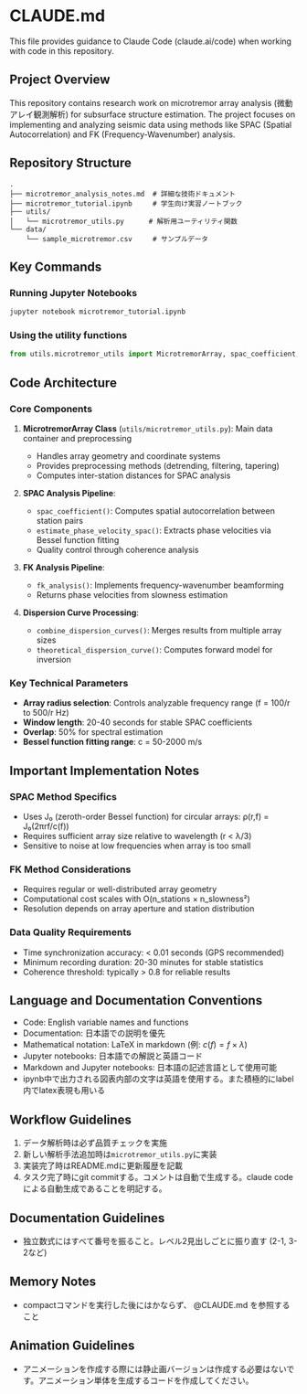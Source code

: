 # CLAUDE.md

This file provides guidance to Claude Code (claude.ai/code) when working with code in this repository.

## Project Overview

This repository contains research work on microtremor array analysis (微動アレイ観測解析) for subsurface structure estimation. The project focuses on implementing and analyzing seismic data using methods like SPAC (Spatial Autocorrelation) and FK (Frequency-Wavenumber) analysis.

## Repository Structure

```
.
├── microtremor_analysis_notes.md  # 詳細な技術ドキュメント
├── microtremor_tutorial.ipynb     # 学生向け実習ノートブック
├── utils/
│   └── microtremor_utils.py      # 解析用ユーティリティ関数
└── data/
    └── sample_microtremor.csv     # サンプルデータ
```

## Key Commands

### Running Jupyter Notebooks
```bash
jupyter notebook microtremor_tutorial.ipynb
```

### Using the utility functions
```python
from utils.microtremor_utils import MicrotremorArray, spac_coefficient, fk_analysis
```

## Code Architecture

### Core Components

1. **MicrotremorArray Class** (`utils/microtremor_utils.py`): Main data container and preprocessing
   - Handles array geometry and coordinate systems
   - Provides preprocessing methods (detrending, filtering, tapering)
   - Computes inter-station distances for SPAC analysis

2. **SPAC Analysis Pipeline**:
   - `spac_coefficient()`: Computes spatial autocorrelation between station pairs
   - `estimate_phase_velocity_spac()`: Extracts phase velocities via Bessel function fitting
   - Quality control through coherence analysis

3. **FK Analysis Pipeline**:
   - `fk_analysis()`: Implements frequency-wavenumber beamforming
   - Returns phase velocities from slowness estimation

4. **Dispersion Curve Processing**:
   - `combine_dispersion_curves()`: Merges results from multiple array sizes
   - `theoretical_dispersion_curve()`: Computes forward model for inversion

### Key Technical Parameters

- **Array radius selection**: Controls analyzable frequency range (f = 100/r to 500/r Hz)
- **Window length**: 20-40 seconds for stable SPAC coefficients
- **Overlap**: 50% for spectral estimation
- **Bessel function fitting range**: c = 50-2000 m/s

## Important Implementation Notes

### SPAC Method Specifics
- Uses J₀ (zeroth-order Bessel function) for circular arrays: ρ(r,f) = J₀(2πrf/c(f))
- Requires sufficient array size relative to wavelength (r < λ/3)
- Sensitive to noise at low frequencies when array is too small

### FK Method Considerations
- Requires regular or well-distributed array geometry
- Computational cost scales with O(n_stations × n_slowness²)
- Resolution depends on array aperture and station distribution

### Data Quality Requirements
- Time synchronization accuracy: < 0.01 seconds (GPS recommended)
- Minimum recording duration: 20-30 minutes for stable statistics
- Coherence threshold: typically > 0.8 for reliable results

## Language and Documentation Conventions

- Code: English variable names and functions
- Documentation: 日本語での説明を優先
- Mathematical notation: LaTeX in markdown (例: $c(f) = f \times \lambda$)
- Jupyter notebooks: 日本語での解説と英語コード
- Markdown and Jupyter notebooks: 日本語の記述言語として使用可能
- ipynb中で出力される図表内部の文字は英語を使用する。また積極的にlabel内でlatex表現も用いる

## Workflow Guidelines

1. データ解析時は必ず品質チェックを実施
2. 新しい解析手法追加時は`microtremor_utils.py`に実装
3. 実装完了時はREADME.mdに更新履歴を記載
4. タスク完了時にgit commitする。コメントは自動で生成する。claude code による自動生成であることを明記する。

## Documentation Guidelines

- 独立数式にはすべて番号を振ること。レベル2見出しごとに振り直す (2-1, 3-2など)

## Memory Notes

- compactコマンドを実行した後にはかならず、 @CLAUDE.md を参照すること

## Animation Guidelines

- アニメーションを作成する際には静止画バージョンは作成する必要はないです。アニメーション単体を生成するコードを作成してください。